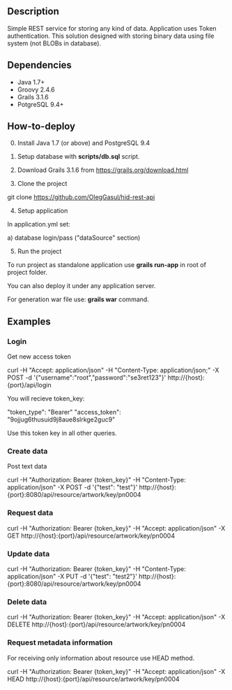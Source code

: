 ## Description
Simple REST service for storing any kind of data. Application uses Token authentication.
This solution designed with storing binary data using file system (not BLOBs in database).

## Dependencies
* Java 1.7+
* Groovy 2.4.6
* Grails 3.1.6
* PotgreSQL 9.4+

## How-to-deploy

0) Install Java 1.7 (or above) and PostgreSQL 9.4

1) Setup database with __scripts/db.sql__ script.

2) Download Grails 3.1.6 from https://grails.org/download.html

3) Clone the project

git clone https://github.com/OlegGasul/hid-rest-api

4) Setup application

In application.yml set:

a) database login/pass ("dataSource" section)


5) Run the project

To run project as standalone application use __grails run-app__ in root of project folder.

You can also deploy it under any application server.

For generation war file use: __grails war__ command.

## Examples

### Login
Get new access token

curl -H "Accept: application/json" -H "Content-Type: application/json;" -X POST -d '{"username":"root","password":"se3ret123"}' http://{host}:{port}/api/login

You will recieve token_key:

"token_type": "Bearer"
"access_token": "9ojjug6thusuid9j8aue8slrkge2guc9"

Use this token key in all other queries.

### Create data
Post text data

curl -H "Authorization: Bearer {token_key}" -H "Content-Type: application/json" -X POST -d '{"test": "test"}' http://{host}:{port}:8080/api/resource/artwork/key/pn0004

### Request data
curl -H "Authorization: Bearer {token_key}" -H "Accept: application/json" -X GET http://{host}:{port}/api/resource/artwork/key/pn0004

### Update data
curl -H "Authorization: Bearer {token_key}" -H "Content-Type: application/json" -X PUT -d '{"test": "test2"}' http://{host}:{port}:8080/api/resource/artwork/key/pn0004

### Delete data
curl -H "Authorization: Bearer {token_key}" -H "Accept: application/json" -X DELETE http://{host}:{port}/api/resource/artwork/key/pn0004

### Request metadata information
For receiving only information about resource use HEAD method.

curl -H "Authorization: Bearer {token_key}" -H "Accept: application/json" -X HEAD http://{host}:{port}/api/resource/artwork/key/pn0004


